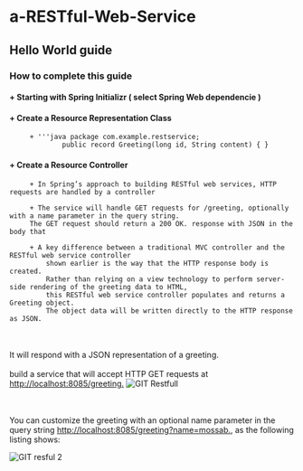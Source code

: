 # a-RESTful-Web-Service
## Hello World guide
### How to complete this guide
#### +  Starting with Spring Initializr ( select Spring Web dependencie )
#### +  Create a Resource Representation Class
         + '''java package com.example.restservice;
                 public record Greeting(long id, String content) { }
#### + Create a Resource Controller 
         + In Spring’s approach to building RESTful web services, HTTP requests are handled by a controller
         
         + The service will handle GET requests for /greeting, optionally with a name parameter in the query string.
         The GET request should return a 200 OK. response with JSON in the body that

         + A key difference between a traditional MVC controller and the RESTful web service controller 
             shown earlier is the way that the HTTP response body is created.
             Rather than relying on a view technology to perform server-side rendering of the greeting data to HTML, 
             this RESTful web service controller populates and returns a Greeting object. 
             The object data will be written directly to the HTTP response as JSON.
<br> </br> It will respond with a JSON representation of a greeting.
<br> </br> build a service that will accept HTTP GET requests at  [http://localhost:8085/greeting.](http://localhost:8085/greeting.)
![GIT Restfull](https://user-images.githubusercontent.com/79877072/224553930-ab7b6247-6c01-48c7-a9dd-999019f18886.PNG)

<br> </br> You can customize the greeting with an optional name parameter in the
query string [http://localhost:8085/greeting?name=mossab.](http://localhost:8085/greeting?name=mossab.),
as the following listing shows:

![GIT resful 2](https://user-images.githubusercontent.com/79877072/224554016-2ea6f00e-d149-46e4-8cdc-ba1abfc8b089.PNG)
